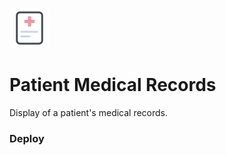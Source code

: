 ![logo](public/icon-health.png)

# Patient Medical Records

Display of a patient's medical records.

### Deploy



